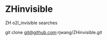 ZHinvisible
===========

ZH	o2l_invisible searches

git clone git@github.com:rjwang/ZHinvisible.git 
